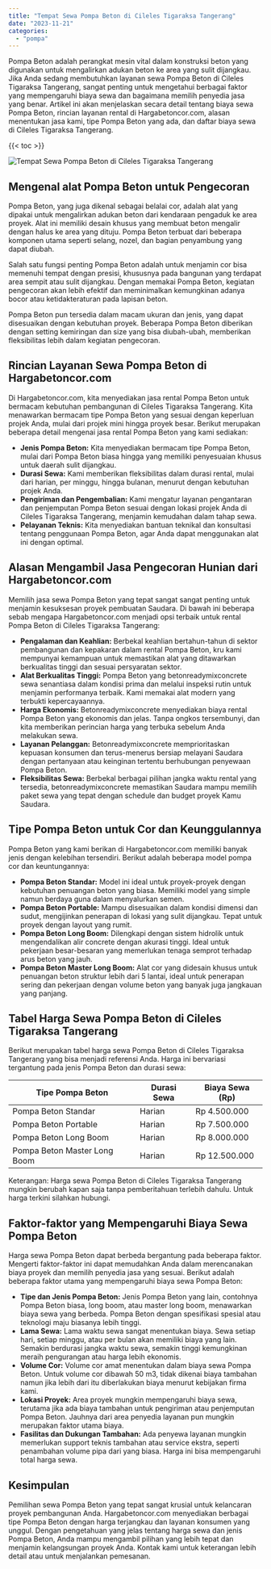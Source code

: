 ```yaml
---
title: "Tempat Sewa Pompa Beton di Cileles Tigaraksa Tangerang"
date: "2023-11-21"
categories: 
  - "pompa"
---
```




Pompa Beton adalah perangkat mesin vital dalam konstruksi beton yang digunakan untuk mengalirkan adukan beton ke area yang sulit dijangkau. Jika Anda sedang membutuhkan layanan sewa Pompa Beton di Cileles Tigaraksa Tangerang, sangat penting untuk mengetahui berbagai faktor yang mempengaruhi biaya sewa dan bagaimana memilih penyedia jasa yang benar. Artikel ini akan menjelaskan secara detail tentang biaya sewa Pompa Beton, rincian layanan rental di Hargabetoncor.com, alasan menentukan jasa kami, tipe Pompa Beton yang ada, dan daftar biaya sewa di Cileles Tigaraksa Tangerang.

{{< toc >}}

![Tempat Sewa Pompa Beton di Cileles Tigaraksa Tangerang](https://hargareadymixid.github.io/pompa/concrete-pump%20(5).png)

## Mengenal alat Pompa Beton untuk Pengecoran

Pompa Beton, yang juga dikenal sebagai belalai cor, adalah alat yang dipakai untuk mengalirkan adukan beton dari kendaraan pengaduk ke area proyek. Alat ini memiliki desain khusus yang membuat beton mengalir dengan halus ke area yang dituju. Pompa Beton terbuat dari beberapa komponen utama seperti selang, nozel, dan bagian penyambung yang dapat diubah.

Salah satu fungsi penting Pompa Beton adalah untuk menjamin cor bisa memenuhi tempat dengan presisi, khususnya pada bangunan yang terdapat area sempit atau sulit dijangkau. Dengan memakai Pompa Beton, kegiatan pengecoran akan lebih efektif dan meminimalkan kemungkinan adanya bocor atau ketidakteraturan pada lapisan beton.

Pompa Beton pun tersedia dalam macam ukuran dan jenis, yang dapat disesuaikan dengan kebutuhan proyek. Beberapa Pompa Beton diberikan dengan setting kemiringan dan size yang bisa diubah-ubah, memberikan fleksibilitas lebih dalam kegiatan pengecoran.

## Rincian Layanan Sewa Pompa Beton di Hargabetoncor.com

Di Hargabetoncor.com, kita menyediakan jasa rental Pompa Beton untuk bermacam kebutuhan pembangunan di Cileles Tigaraksa Tangerang. Kita menawarkan bermacam tipe Pompa Beton yang sesuai dengan keperluan projek Anda, mulai dari projek mini hingga proyek besar. Berikut merupakan beberapa detail mengenai jasa rental Pompa Beton yang kami sediakan:

- **Jenis Pompa Beton:** Kita menyediakan bermacam tipe Pompa Beton, mulai dari Pompa Beton biasa hingga yang memiliki penyesuaian khusus untuk daerah sulit dijangkau.
- **Durasi Sewa:** Kami memberikan fleksibilitas dalam durasi rental, mulai dari harian, per minggu, hingga bulanan, menurut dengan kebutuhan projek Anda.
- **Pengiriman dan Pengembalian:** Kami mengatur layanan pengantaran dan penjemputan Pompa Beton sesuai dengan lokasi projek Anda di Cileles Tigaraksa Tangerang, menjamin kemudahan dalam tahap sewa.
- **Pelayanan Teknis:** Kita menyediakan bantuan teknikal dan konsultasi tentang penggunaan Pompa Beton, agar Anda dapat menggunakan alat ini dengan optimal.

## Alasan Mengambil Jasa Pengecoran Hunian dari Hargabetoncor.com

Memilih jasa sewa Pompa Beton yang tepat sangat sangat penting untuk menjamin kesuksesan proyek pembuatan Saudara. Di bawah ini beberapa sebab mengapa Hargabetoncor.com menjadi opsi terbaik untuk rental Pompa Beton di Cileles Tigaraksa Tangerang:

- **Pengalaman dan Keahlian:** Berbekal keahlian bertahun-tahun di sektor pembangunan dan kepakaran dalam rental Pompa Beton, kru kami mempunyai kemampuan untuk memastikan alat yang ditawarkan berkualitas tinggi dan sesuai persyaratan sektor.
- **Alat Berkualitas Tinggi:** Pompa Beton yang betonreadymixconcrete sewa senantiasa dalam kondisi prima dan melalui inspeksi rutin untuk menjamin performanya terbaik. Kami memakai alat modern yang terbukti kepercayaannya.
- **Harga Ekonomis:** Betonreadymixconcrete menyediakan biaya rental Pompa Beton yang ekonomis dan jelas. Tanpa ongkos tersembunyi, dan kita memberikan perincian harga yang terbuka sebelum Anda melakukan sewa.
- **Layanan Pelanggan:** Betonreadymixconcrete memprioritaskan kepuasan konsumen dan terus-menerus bersiap melayani Saudara dengan pertanyaan atau keinginan tertentu berhubungan penyewaan Pompa Beton.
- **Fleksibilitas Sewa:** Berbekal berbagai pilihan jangka waktu rental yang tersedia, betonreadymixconcrete memastikan Saudara mampu memilih paket sewa yang tepat dengan schedule dan budget proyek Kamu Saudara.

## Tipe Pompa Beton untuk Cor dan Keunggulannya

Pompa Beton yang kami berikan di Hargabetoncor.com memiliki banyak jenis dengan kelebihan tersendiri. Berikut adalah beberapa model pompa cor dan keuntungannya:

- **Pompa Beton Standar:** Model ini ideal untuk proyek-proyek dengan kebutuhan penuangan beton yang biasa. Memiliki model yang simple namun berdaya guna dalam menyalurkan semen.
- **Pompa Beton Portable:** Mampu disesuaikan dalam kondisi dimensi dan sudut, mengijinkan penerapan di lokasi yang sulit dijangkau. Tepat untuk proyek dengan layout yang rumit.
- **Pompa Beton Long Boom:** Dilengkapi dengan sistem hidrolik untuk mengendalikan alir concrete dengan akurasi tinggi. Ideal untuk pekerjaan besar-besaran yang memerlukan tenaga semprot terhadap arus beton yang jauh.
- **Pompa Beton Master Long Boom:** Alat cor yang didesain khusus untuk penuangan beton struktur lebih dari 5 lantai, ideal untuk penerapan sering dan pekerjaan dengan volume beton yang banyak juga jangkauan yang panjang.

## Tabel Harga Sewa Pompa Beton di Cileles Tigaraksa Tangerang

Berikut merupakan tabel harga sewa Pompa Beton di Cileles Tigaraksa Tangerang yang bisa menjadi referensi Anda. Harga ini bervariasi tergantung pada jenis Pompa Beton dan durasi sewa:

| Tipe Pompa Beton | Durasi Sewa | Biaya Sewa (Rp) |
| --- | --- | --- |
| Pompa Beton Standar | Harian | Rp 4.500.000 |
| Pompa Beton Portable | Harian | Rp 7.500.000 |
| Pompa Beton Long Boom | Harian | Rp 8.000.000 |
| Pompa Beton Master Long Boom | Harian | Rp 12.500.000 |

Keterangan: Harga sewa Pompa Beton di Cileles Tigaraksa Tangerang mungkin berubah kapan saja tanpa pemberitahuan terlebih dahulu. Untuk harga terkini silahkan hubungi.

## Faktor-faktor yang Mempengaruhi Biaya Sewa Pompa Beton

Harga sewa Pompa Beton dapat berbeda bergantung pada beberapa faktor. Mengerti faktor-faktor ini dapat memudahkan Anda dalam merencanakan biaya proyek dan memilih penyedia jasa yang sesuai. Berikut adalah beberapa faktor utama yang mempengaruhi biaya sewa Pompa Beton:

- **Tipe dan Jenis Pompa Beton:** Jenis Pompa Beton yang lain, contohnya Pompa Beton biasa, long boom, atau master long boom, menawarkan biaya sewa yang berbeda. Pompa Beton dengan spesifikasi spesial atau teknologi maju biasanya lebih tinggi.
- **Lama Sewa:** Lama waktu sewa sangat menentukan biaya. Sewa setiap hari, setiap minggu, atau per bulan akan memiliki biaya yang lain. Semakin berdurasi jangka waktu sewa, semakin tinggi kemungkinan meraih pengurangan atau harga lebih ekonomis.
- **Volume Cor:** Volume cor amat menentukan dalam biaya sewa Pompa Beton. Untuk volume cor dibawah 50 m3, tidak dikenai biaya tambahan namun jika lebih dari itu diberlakukan biaya menurut kebijakan firma kami.
- **Lokasi Proyek:** Area proyek mungkin mempengaruhi biaya sewa, terutama jika ada biaya tambahan untuk pengiriman atau penjemputan Pompa Beton. Jauhnya dari area penyedia layanan pun mungkin merupakan faktor utama biaya.
- **Fasilitas dan Dukungan Tambahan:** Ada penyewa layanan mungkin memerlukan support teknis tambahan atau service ekstra, seperti penambahan volume pipa dari yang biasa. Harga ini bisa mempengaruhi total harga sewa.

## Kesimpulan

Pemilihan sewa Pompa Beton yang tepat sangat krusial untuk kelancaran proyek pembangunan Anda. Hargabetoncor.com menyediakan berbagai tipe Pompa Beton dengan harga terjangkau dan layanan konsumen yang unggul. Dengan pengetahuan yang jelas tentang harga sewa dan jenis Pompa Beton, Anda mampu mengambil pilihan yang lebih tepat dan menjamin kelangsungan proyek Anda. Kontak kami untuk keterangan lebih detail atau untuk menjalankan pemesanan.
